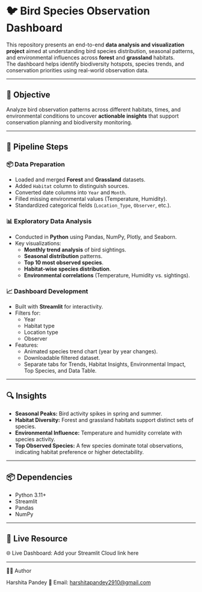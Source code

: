 # 🐦 Bird Species Observation Dashboard

This repository presents an end-to-end **data analysis and visualization project** aimed at understanding bird species distribution, seasonal patterns, and environmental influences across **forest** and **grassland** habitats.  
The dashboard helps identify biodiversity hotspots, species trends, and conservation priorities using real-world observation data.

---

## 📌 Objective

Analyze bird observation patterns across different habitats, times, and environmental conditions to uncover **actionable insights** that support conservation planning and biodiversity monitoring.

---
## 🚀 Pipeline Steps

### 📦 Data Preparation
- Loaded and merged **Forest** and **Grassland** datasets.
- Added `Habitat` column to distinguish sources.
- Converted date columns into `Year` and `Month`.
- Filled missing environmental values (Temperature, Humidity).
- Standardized categorical fields (`Location_Type`, `Observer`, etc.).

### 📊 Exploratory Data Analysis
- Conducted in **Python** using Pandas, NumPy, Plotly, and Seaborn.
- Key visualizations:
  - **Monthly trend analysis** of bird sightings.
  - **Seasonal distribution** patterns.
  - **Top 10 most observed species**.
  - **Habitat-wise species distribution**.
  - **Environmental correlations** (Temperature, Humidity vs. sightings).

### 📈 Dashboard Development
- Built with **Streamlit** for interactivity.
- Filters for:
  - Year
  - Habitat type
  - Location type
  - Observer
- Features:
  - Animated species trend chart (year by year changes).
  - Downloadable filtered dataset.
  - Separate tabs for Trends, Habitat Insights, Environmental Impact, Top Species, and Data Table.

---

## 🔍 Insights

- **Seasonal Peaks:** Bird activity spikes in spring and summer.
- **Habitat Diversity:** Forest and grassland habitats support distinct sets of species.
- **Environmental Influence:** Temperature and humidity correlate with species activity.
- **Top Observed Species:** A few species dominate total observations, indicating habitat preference or higher detectability.

---

## 📦 Dependencies

- Python 3.11+
- Streamlit
- Pandas
- NumPy

---

## 🔗 Live Resource

🌐 Live Dashboard: Add your Streamlit Cloud link here

---

👩‍💻 Author

Harshita Pandey
📧 Email: harshitapandey2910@gmail.com
